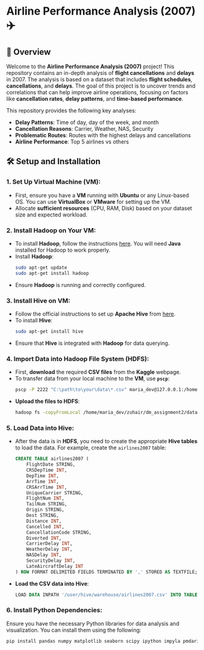 # Airline Performance Analysis (2007) ✈️

## 🚀 **Overview**

Welcome to the **Airline Performance Analysis (2007)** project! This repository contains an in-depth analysis of **flight cancellations** and **delays** in 2007. The analysis is based on a dataset that includes **flight schedules**, **cancellations**, and **delays**. The goal of this project is to uncover trends and correlations that can help improve airline operations, focusing on factors like **cancellation rates**, **delay patterns**, and **time-based performance**.

This repository provides the following key analyses:
- **Delay Patterns**: Time of day, day of the week, and month
- **Cancellation Reasons**: Carrier, Weather, NAS, Security
- **Problematic Routes**: Routes with the highest delays and cancellations
- **Airline Performance**: Top 5 airlines vs others

## 🛠️ **Setup and Installation**

### **1. Set Up Virtual Machine (VM)**:
- First, ensure you have a **VM** running with **Ubuntu** or any Linux-based OS. You can use **VirtualBox** or **VMware** for setting up the VM.
- Allocate **sufficient resources** (CPU, RAM, Disk) based on your dataset size and expected workload.

### **2. Install Hadoop on Your VM**:
   - To install **Hadoop**, follow the instructions [here](https://hadoop.apache.org/). You will need **Java** installed for Hadoop to work properly.
   - Install **Hadoop**:
     ```bash
     sudo apt-get update
     sudo apt-get install hadoop
     ```
   - Ensure **Hadoop** is running and correctly configured.

### **3. Install Hive on VM**:
   - Follow the official instructions to set up **Apache Hive** from [here](https://hive.apache.org/).
   - To install **Hive**:
     ```bash
     sudo apt-get install hive
     ```
   - Ensure that **Hive** is integrated with **Hadoop** for data querying.

### **4. Import Data into Hadoop File System (HDFS)**:
   - First, **download** the required **CSV files** from the **Kaggle** webpage.
   - To transfer data from your local machine to the **VM**, use **`pscp`**:
     ```bash
     pscp -P 2222 "C:\path\to\your\data\*.csv" maria_dev@127.0.0.1:/home/maria_dev/zuhair/dm_assignment2/data
     ```
   - **Upload the files to HDFS**:
     ```bash
     hadoop fs -copyFromLocal /home/maria_dev/zuhair/dm_assignment2/data/*.csv /user/maria_dev/zuhair/dm_assignment2/data
     ```

### **5. Load Data into Hive**:
   - After the data is in **HDFS**, you need to create the appropriate **Hive tables** to load the data. For example, create the `airlines2007` table:
     ```sql
     CREATE TABLE airlines2007 (
         FlightDate STRING,
         CRSDepTime INT,
         DepTime INT,
         ArrTime INT,
         CRSArrTime INT,
         UniqueCarrier STRING,
         FlightNum INT,
         TailNum STRING,
         Origin STRING,
         Dest STRING,
         Distance INT,
         Cancelled INT,
         CancellationCode STRING,
         Diverted INT,
         CarrierDelay INT,
         WeatherDelay INT,
         NASDelay INT,
         SecurityDelay INT,
         LateAircraftDelay INT
     ) ROW FORMAT DELIMITED FIELDS TERMINATED BY ',' STORED AS TEXTFILE;
     ```
   - **Load the CSV data into Hive**:
     ```sql
     LOAD DATA INPATH '/user/hive/warehouse/airlines2007.csv' INTO TABLE airlines2007;
     ```

### **6. Install Python Dependencies**:
   Ensure you have the necessary Python libraries for data analysis and visualization. You can install them using the following:
   ```bash
   pip install pandas numpy matplotlib seaborn scipy ipython impyla pmdarima

